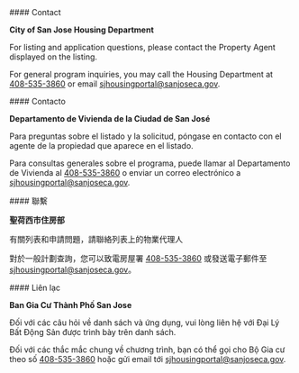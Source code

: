 <RenderIf language="default">
#### Contact

**City of San Jose Housing Department**

For listing and application questions, please contact the Property Agent displayed on the listing.

For general program inquiries, you may call the Housing Department at [408-535-3860](tel:+1-408-535-3860) or email <sjhousingportal@sanjoseca.gov>.

</RenderIf>

<RenderIf language="es">
#### Contacto

**Departamento de Vivienda de la Ciudad de San José**

Para preguntas sobre el listado y la solicitud, póngase en contacto con el agente de la propiedad que aparece en el listado.

Para consultas generales sobre el programa, puede llamar al Departamento de Vivienda al [408-535-3860](tel:+1-408-535-3860) o enviar un correo electrónico a <sjhousingportal@sanjoseca.gov>.

</RenderIf>

<RenderIf language="zh">
#### 聯繫

**聖荷西市住房部**

有關列表和申請問題，請聯絡列表上的物業代理人

對於一般計劃查詢，您可以致電房屋署 [408-535-3860](tel:+1-408-535-3860) 或發送電子郵件至 <sjhousingportal@sanjoseca.gov>。

</RenderIf>

<RenderIf language="vi">
#### Liên lạc

**Ban Gia Cư Thành Phố San Jose**

Đối với các câu hỏi về danh sách và ứng dụng, vui lòng liên hệ với Đại Lý Bất Động Sản được trình bày trên danh sách.

Đối với các thắc mắc chung về chương trình, bạn có thể gọi cho Bộ Gia cư theo số [408-535-3860](tel:+1-408-535-3860) hoặc gửi email tới <sjhousingportal@sanjoseca.gov>.

</RenderIf>
